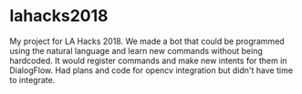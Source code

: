 # lahacks2018

My project for LA Hacks 2018.
We made a bot that could be programmed using the natural language and learn new commands without being hardcoded. It would register commands and make new intents for them in DialogFlow.
Had plans and code for opencv integration but didn't have time to integrate.

